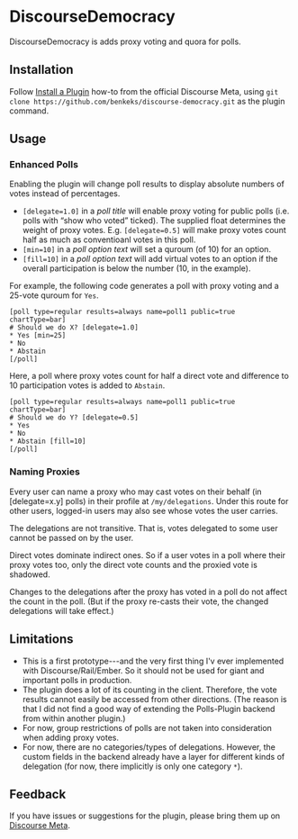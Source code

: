 # DiscourseDemocracy

DiscourseDemocracy is adds proxy voting and quora for polls.

## Installation

Follow [Install a Plugin](https://meta.discourse.org/t/install-a-plugin/19157)
how-to from the official Discourse Meta, using `git clone https://github.com/benkeks/discourse-democracy.git`
as the plugin command.

## Usage

### Enhanced Polls

Enabling the plugin will change poll results to display absolute numbers of votes instead of percentages.

* `[delegate=1.0]` in a *poll title* will enable proxy voting for public polls (i.e. polls with “show who voted” ticked). The supplied float determines the weight of proxy votes. E.g. `[delegate=0.5]` will make proxy votes count half as much as conventioanl votes in this poll.
* `[min=10]` in a *poll option text* will set a quroum (of 10) for an option.
* `[fill=10]` in a *poll option text* will add virtual votes to an option if the overall participation is below the number (10, in the example).

For example, the following code generates a poll with proxy voting and a 25-vote quroum for `Yes`.

```
[poll type=regular results=always name=poll1 public=true chartType=bar]
# Should we do X? [delegate=1.0]
* Yes [min=25]
* No
* Abstain
[/poll]
```
Here, a poll where proxy votes count for half a direct vote and difference to 10 participation votes is added to `Abstain`.

```
[poll type=regular results=always name=poll1 public=true chartType=bar]
# Should we do Y? [delegate=0.5]
* Yes
* No
* Abstain [fill=10]
[/poll]
```

### Naming Proxies

Every user can name a proxy who may cast votes on their behalf (in [delegate=x.y] polls) in their profile at `/my/delegations`. Under this route for other users, logged-in users may also see whose votes the user carries.

The delegations are not transitive. That is, votes delegated to some user cannot be passed on by the user.

Direct votes dominate indirect ones. So if a user votes in a poll where their proxy votes too, only the direct vote counts and the proxied vote is shadowed.

Changes to the delegations after the proxy has voted in a poll do not affect the count in the poll. (But if the proxy re-casts their vote, the changed delegations will take effect.)

## Limitations

* This is a first prototype---and the very first thing I'v ever implemented with Discourse/Rail/Ember. So it should not be used for giant and important polls in production.
* The plugin does a lot of its counting in the client. Therefore, the vote results cannot easily be accessed from other directions. (The reason is that I did not find a good way of extending the Polls-Plugin backend from within another plugin.)
* For now, group restrictions of polls are not taken into consideration when adding proxy votes.
* For now, there are no categories/types of delegations. However, the custom fields in the backend already have a layer for different kinds of delegation (for now, there implicitly is only one category `*`).

## Feedback

If you have issues or suggestions for the plugin, please bring them up on
[Discourse Meta](https://meta.discourse.org).
